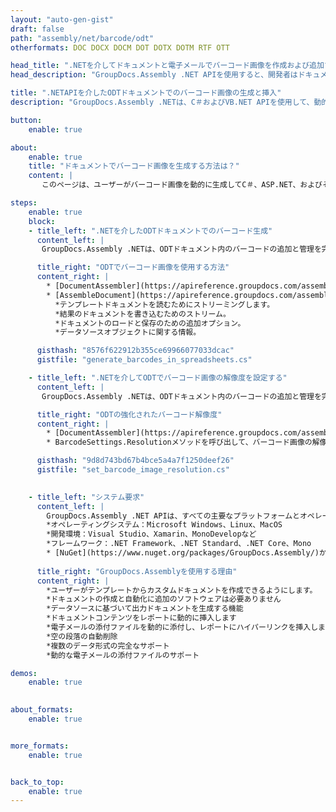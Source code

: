 ```yaml
---
layout: "auto-gen-gist"
draft: false
path: "assembly/net/barcode/odt"
otherformats: DOC DOCX DOCM DOT DOTX DOTM RTF OTT 

head_title: ".NETを介してドキュメントと電子メールでバーコード画像を作成および追加する"
head_description: "GroupDocs.Assembly .NET APIを使用すると、開発者はドキュメント（PDF DOC、DOCX、RTF、XLSX、CSV、PPTX）および電子メールメッセージ内にバーコード画像を動的に生成および挿入できます。."

title: ".NETAPIを介したODTドキュメントでのバーコード画像の生成と挿入"
description: "GroupDocs.Assembly .NETは、C＃およびVB.NET APIを使用して、動的なバーコードイメージの作成、編集、およびODTドキュメント内での追加を完全にサポートします。."

button:
    enable: true

about:
    enable: true
    title: "ドキュメントでバーコード画像を生成する方法は？"
    content: |
       このページは、ユーザーがバーコード画像を動的に生成してC＃、ASP.NET、およびその他の.NET関連アプリケーション内のドキュメントや電子メールメッセージに挿入する方法を理解し、学ぶのに役立ちます。 GroupDocs.Assembly .NETは非常に強力なAPIであり、外部の依存関係なしに、独自の.NETアプリケーション内で多くの主要なファイル形式のレポートを自動化および生成する機能をユーザーに提供します。 PDF、HTML、Outlook電子メール、Microsoft Office Word、Excelワークシート、PowerPointプレゼンテーション、スライドなどの非常に一般的なファイル形式をサポートしています。いくつかの一般的な線形および2Dバーコードシンボルを完全にサポートします。また、バーコード画像のサイズ、前面と背面の色、バーコードテキストのフォントと配置、バーコード画像の解像度の設定などを簡単にカスタマイズできます。また、テンプレートからのカスタムドキュメントの作成や、データベース、XML、JSON、OData、オブジェクトなどのさまざまなソースから取得したデータの作成もサポートしています。 

steps:
    enable: true
    block:
    - title_left: ".NETを介したODTドキュメントでのバーコード生成"
      content_left: |
       GroupDocs.Assembly .NETは、ODTドキュメント内のバーコードの追加と管理を完全にサポートします。次のC＃.NETコード例は、ODTドキュメント内にバーコード画像を生成して挿入する方法を示しています。 

      title_right: "ODTでバーコード画像を使用する方法"
      content_right: |
        * [DocumentAssembler](https://apireference.groupdocs.com/assembly/net/groupdocs.assembly/documentassembler)のインスタンスを作成します 
        * [AssembleDocument](https://apireference.groupdocs.com/assembly/net/groupdocs.assembly.documentassembler/assembledocument/methods/1)メソッドを次のパラメーターで呼び出します
          *テンプレートドキュメントを読むためにストリーミングします。
          *結果のドキュメントを書き込むためのストリーム。
          *ドキュメントのロードと保存のための追加オプション。
          *データソースオブジェクトに関する情報。

      gisthash: "8576f622912b355ce69966077033dcac"
      gistfile: "generate_barcodes_in_spreadsheets.cs"

    - title_left: ".NETを介してODTでバーコード画像の解像度を設定する"
      content_left: |
       GroupDocs.Assembly .NETは、ODTドキュメント内のバーコードの追加と管理を完全にサポートします。数行のコードでバーコードの解像度を簡単に設定できます。次のコードを使用すると、ユーザーは水平および垂直の解像度を300DPIに設定できます。 

      title_right: "ODTの強化されたバーコード解像度"
      content_right: |
        * [DocumentAssembler](https://apireference.groupdocs.com/assembly/net/groupdocs.assembly/documentassembler)のインスタンスを作成します 
        * BarcodeSettings.Resolutionメソッドを呼び出して、バーコード画像の解像度を300DPIに設定します。 

      gisthash: "9d8d743bd67b4bce5a4a7f1250deef26"
      gistfile: "set_barcode_image_resolution.cs"
      

    - title_left: "システム要求"
      content_left: |
        GroupDocs.Assembly .NET APIは、すべての主要なプラットフォームとオペレーティングシステムでサポートされています。完全なシステム要件ガイドについては、[システム要件](https://docs.groupdocs.com/assembly/net/system-requirements/)にアクセスしてください。以下のコードを実行する前に、次の前提条件がインストールされていることを確認してください。システム：
        *オペレーティングシステム：Microsoft Windows、Linux、MacOS
        *開発環境：Visual Studio、Xamarin、MonoDevelopなど
        *フレームワーク：.NET Framework、.NET Standard、.NET Core、Mono
        * [NuGet](https://www.nuget.org/packages/GroupDocs.Assembly/)から最新バージョンのGroupDocs.Assembly.NETAPIを取得します
        
      title_right: "GroupDocs.Assemblyを使用する理由"
      content_right: |
        *ユーザーがテンプレートからカスタムドキュメントを作成できるようにします。
        *ドキュメントの作成と自動化に追加のソフトウェアは必要ありません
        *データソースに基づいて出力ドキュメントを生成する機能
        *ドキュメントコンテンツをレポートに動的に挿入します
        *電子メールの添付ファイルを動的に添付し、レポートにハイパーリンクを挿入します 
        *空の段落の自動削除
        *複数のデータ形式の完全なサポート
        *動的な電子メールの添付ファイルのサポート

demos:
    enable: true
        

about_formats:
    enable: true


more_formats:
    enable: true


back_to_top:
    enable: true
---
```

